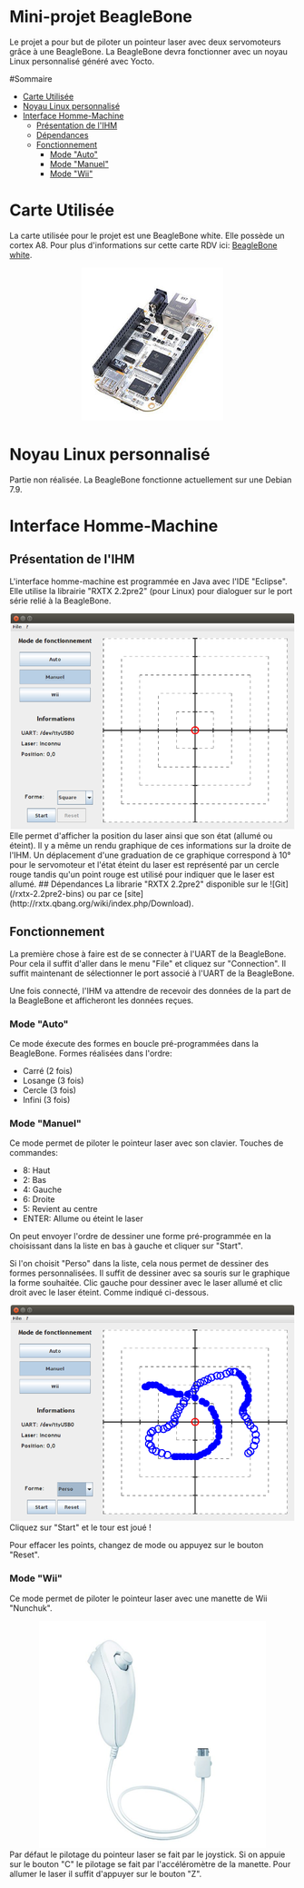 Mini-projet BeagleBone
===
Le projet a pour but de piloter un pointeur laser avec deux servomoteurs grâce à une BeagleBone. La BeagleBone devra fonctionner avec un noyau Linux personnalisé généré avec Yocto.

#Sommaire
- [Carte Utilisée](https://github.com/Fcardon/BeagleBone#carte-utilis%C3%A9e)
- [Noyau Linux personnalisé](https://github.com/Fcardon/BeagleBone#noyau-linux-personnalis%C3%A9)
- [Interface Homme-Machine](https://github.com/Fcardon/BeagleBone#interface-homme-machine)
	- [Présentation de l'IHM](https://github.com/Fcardon/BeagleBone#pr%C3%A9sentation-de-lihm)
	- [Dépendances](https://github.com/Fcardon/BeagleBone#d%C3%A9pendances)
	- [Fonctionnement](https://github.com/Fcardon/BeagleBone#fonctionnement)
		- [Mode "Auto"](https://github.com/Fcardon/BeagleBone#mode-auto)
		- [Mode "Manuel"](https://github.com/Fcardon/BeagleBone#mode-manuel)
		- [Mode "Wii"](https://github.com/Fcardon/BeagleBone#mode-wii)

# Carte Utilisée
La carte utilisée pour le projet est une BeagleBone white. Elle possède un cortex A8. Pour plus d'informations sur cette carte RDV ici: [BeagleBone white](http://beagleboard.org/bone-original).

<div align="center"><img src="/Resources README/beaglebone.jpg"/></div>

# Noyau Linux personnalisé
Partie non réalisée. La BeagleBone fonctionne actuellement sur une Debian 7.9.

# Interface Homme-Machine
## Présentation de l'IHM
L'interface homme-machine est programmée en Java avec l'IDE "Eclipse". Elle utilise la librairie "RXTX 2.2pre2" (pour Linux) pour dialoguer sur le port série relié à la BeagleBone.
<div align="center"><img src="/Resources README/IHM1.png" width="500"/></div>
Elle permet d'afficher la position du laser ainsi que son état (allumé ou éteint). Il y a même un rendu graphique de ces informations sur la droite de l'IHM. Un déplacement d'une graduation de ce graphique correspond à 10° pour le servomoteur et l'état éteint du laser est représenté par un cercle rouge tandis qu'un point rouge est utilisé pour indiquer que le laser est allumé.
## Dépendances
La librarie "RXTX 2.2pre2" disponible sur le ![Git](/rxtx-2.2pre2-bins) ou par ce [site](http://rxtx.qbang.org/wiki/index.php/Download).

## Fonctionnement
La première chose à faire est de se connecter à l'UART de la BeagleBone. Pour cela il suffit d'aller dans le menu "File" et cliquez sur "Connection". Il suffit maintenant de sélectionner le port associé à l'UART de la BeagleBone. 

Une fois connecté, l'IHM va attendre de recevoir des données de la part de la BeagleBone et afficheront les données reçues.

### Mode "Auto"
Ce mode éxecute des formes en boucle pré-programmées dans la BeagleBone.
Formes réalisées dans l'ordre:
- Carré (2 fois)
- Losange (3 fois)
- Cercle (3 fois)
- Infini (3 fois)

### Mode "Manuel"
Ce mode permet de piloter le pointeur laser avec son clavier.
Touches de commandes:
- 8: Haut
- 2: Bas
- 4: Gauche
- 6: Droite
- 5: Revient au centre
- ENTER: Allume ou éteint le laser

On peut envoyer l'ordre de dessiner une forme pré-programmée en la choisissant dans la liste en bas à gauche et cliquer sur "Start".

Si l'on choisit "Perso" dans la liste, cela nous permet de dessiner des formes personnalisées. Il suffit de dessiner avec sa souris sur le graphique la forme souhaitée. Clic gauche pour dessiner avec le laser allumé et clic droit avec le laser éteint. Comme indiqué ci-dessous.
<div align="center"><img src="/Resources README/IHM2.png" width="500"/></div>
Cliquez sur "Start" et le tour est joué !

Pour effacer les points, changez de mode ou appuyez sur le bouton "Reset".
### Mode "Wii"
Ce mode permet de piloter le pointeur laser avec une manette de Wii "Nunchuk".
<div align="center"><img src="/Resources README/manette-nunchuk.jpg" width="400"/></div>
Par défaut le pilotage du pointeur laser se fait par le joystick. Si on appuie sur le bouton "C" le pilotage se fait par l'accéléromètre de la manette. Pour allumer le laser il suffit d'appuyer sur le bouton "Z".
